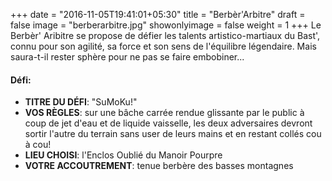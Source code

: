 +++
date = "2016-11-05T19:41:01+05:30"
title = "Berbèr'Arbitre"
draft = false
image = "berberarbitre.jpg"
showonlyimage = false
weight = 1
+++
Le Berbèr' Aribitre se propose de défier les talents artistico-martiaux du Bast', connu pour son agilité, sa force et son sens de l'équilibre légendaire. Mais saura-t-il rester sphère pour ne pas se faire embobiner...
<!--more-->

#### Défi:

- **TITRE DU DÉFI**: "SuMoKu!"
- **VOS RÈGLES**: sur une bâche carrée rendue glissante par le public à coup de jet d'eau et de liquide vaisselle, les deux adversaires devront sortir l'autre du terrain sans user de leurs mains et en restant collés cou à cou! 
- **LIEU CHOISI**: l'Enclos Oublié du Manoir Pourpre
- **VOTRE ACCOUTREMENT**: tenue berbère des basses montagnes

